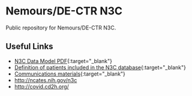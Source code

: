 # Nemours/DE-CTR N3C

Public repository for Nemours/DE-CTR N3C.

## Useful Links

* [N3C Data Model PDF](https://ncats.nih.gov/files/OMOP_CDM_v5_COVID_042720.pdf){:target="_blank"}
* [Definition of patients included in the N3C database](https://github.com/National-COVID-Cohort-Collaborative/Phenotype_Data_Acquisition/wiki/Latest-Phenotype){:target="_blank"}
* [Communications materials](https://covid.cd2h.org/N3C_Communications_Guidance){:target="_blank"}
* http://ncates.nih.gov/n3c
* http://covid.cd2h.org/

